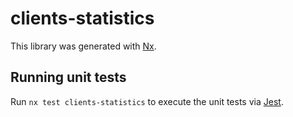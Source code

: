 # clients-statistics

This library was generated with [Nx](https://nx.dev).

## Running unit tests

Run `nx test clients-statistics` to execute the unit tests via [Jest](https://jestjs.io).
